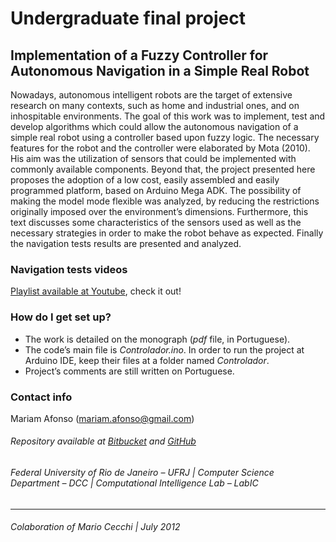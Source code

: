 # **Undergraduate final project** #

## Implementation of a Fuzzy Controller for Autonomous Navigation in a Simple Real Robot ##


Nowadays, autonomous intelligent robots are the target of extensive research on many contexts, such as home and industrial ones, and on inhospitable environments. The goal of this work was to implement, test and develop algorithms which could allow the autonomous navigation of a simple real robot using a controller based upon fuzzy logic. The necessary features for the robot and the controller were elaborated by Mota (2010). His aim was the utilization of sensors that could be implemented with commonly available components. Beyond that, the project presented here proposes the adoption of a low cost, easily assembled and easily programmed platform, based on Arduino Mega ADK. The possibility of making the model mode flexible was analyzed, by reducing the restrictions originally imposed over the environment’s dimensions. Furthermore, this text discusses some characteristics of the sensors used as well as the necessary strategies in order to make the robot behave as expected. Finally the navigation tests results are presented and analyzed.



### Navigation tests videos ###

[Playlist available at Youtube](https://www.youtube.com/playlist?list=PL4_IabyfPD0viO0iUqIIF3dM01i0H3TL6), check it out!



### How do I get set up? ###

* The work is detailed on the monograph (*pdf* file, in Portuguese).
* The code’s main file is *Controlador.ino*. In order to run the project at Arduino IDE, keep their files at a folder named *Controlador*.
* Project’s comments are still written on Portuguese.



### Contact info ###
Mariam Afonso (mariam.afonso@gmail.com)
###### Repository available at [Bitbucket](https://bitbucket.org/mariamafonso/tcc_arduino) and [GitHub](https://github.com/mariamafonso/tcc_arduino) ######


###### Federal University of Rio de Janeiro – UFRJ   |   Computer Science Department – DCC   |   Computational Intelligence Lab – LabIC ######



***
###### Colaboration of Mario Cecchi  |  July 2012 ######

